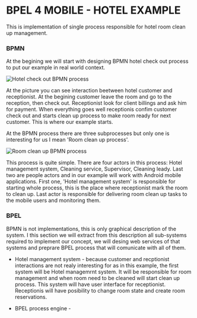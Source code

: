 BPEL 4 MOBILE - HOTEL EXAMPLE
===========
This is implementation of single process responsible for hotel room clean up management.

### BPMN 

At the begining we will start with designing BPMN hotel check out process to put our example in real world context. 

![Hotel check out BPMN process](/readme-assets/hotelCheckOutProcess.png?raw=true "Hotel check out BPMN process")

At the picture you can see interaction beetween hotel customer and receptionist. At the begining customer leave the room and go to the reception, then check out. Receptionist look for client billings and ask him for payment. When everything goes well receptionis confim customer check out and starts clean up process to make room ready for next customer. This is where our example starts. 

At the BPMN process there are three subprocesses but only one is interesting for us I mean 'Room clean up process'. 

![Room clean up BPMN process](/readme-assets/roomCleanUpProcess.png?raw=true "Room clean up BPMN process")

This process is quite simple. There are four actors in this process: Hotel management system, Cleaning service, Supervisor, Cleaning leady. Last two are people actors and in our example will work with Android mobile applications. First one, 'Hotel management system' is responsible for starting whole process, this is the place where receptionist mark the room to clean up. Last actor is responsible for delivering room clean up tasks to the mobile users and monitoring them. 

### BPEL 

BPMN is not implementations, this is only graphical description of the system. I this section we will extract from this description all sub-systems required to implement our concept, we will desing web services of that systems and preprare BPEL process that will comunicate with all of them. 

* Hotel management system - because customer and recptionist interactions are not realy interesting for as in this example, the first system will be Hotel managemrnt system. It will be responsible for room management and when room need to be cleaned will start clean up process. This system will have user interface for receptionist. Receptionis will have posibility to change room state and create room reservations. 

* BPEL process engine - 
